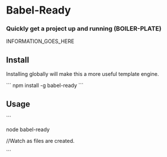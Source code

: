 # Babel-Ready

### Quickly get a project up and running (BOILER-PLATE)

INFORMATION_GOES_HERE

## Install
Installing globally will make this a more useful template engine.

\`\`\`
npm install -g babel-ready
\`\`\`

## Usage
\`\`\`

node babel-ready

//Watch as files are created.

\`\`\`
